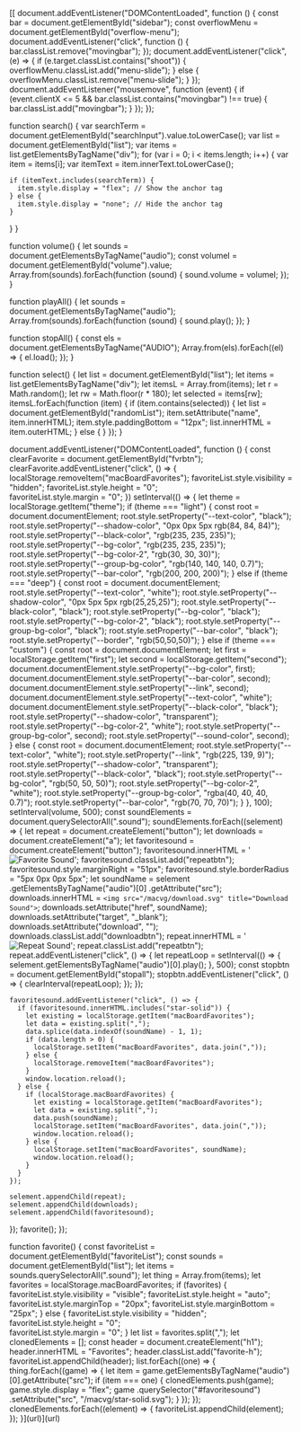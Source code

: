 [[
document.addEventListener("DOMContentLoaded", function () {
  const bar = document.getElementById("sidebar");
  const overflowMenu = document.getElementById("overflow-menu");
  document.addEventListener("click", function () {
    bar.classList.remove("movingbar");
  });
  document.addEventListener("click", (e) => {
    if (e.target.classList.contains("shoot")) {
      overflowMenu.classList.add("menu-slide");
    } else {
      overflowMenu.classList.remove("menu-slide");
    }
  });
  document.addEventListener("mousemove", function (event) {
    if (event.clientX <= 5 && bar.classList.contains("movingbar") !== true) {
      bar.classList.add("movingbar");
    }
  });
});

function search() {
  var searchTerm = document.getElementById("searchInput").value.toLowerCase();
  var list = document.getElementById("list");
  var items = list.getElementsByTagName("div");
  for (var i = 0; i < items.length; i++) {
    var item = items[i];
    var itemText = item.innerText.toLowerCase();

    if (itemText.includes(searchTerm)) {
      item.style.display = "flex"; // Show the anchor tag
    } else {
      item.style.display = "none"; // Hide the anchor tag
    }
  }
}

function volume() {
  let sounds = document.getElementsByTagName("audio");
  const volumeI = document.getElementById("volume").value;
  Array.from(sounds).forEach(function (sound) {
    sound.volume = volumeI;
  });
}

function playAll() {
  let sounds = document.getElementsByTagName("audio");
  Array.from(sounds).forEach(function (sound) {
    sound.play();
  });
}

function stopAll() {
  const els = document.getElementsByTagName("AUDIO");
  Array.from(els).forEach((el) => {
    el.load();
  });
}

function select() {
  let list = document.getElementById("list");
  let items = list.getElementsByTagName("div");
  let itemsL = Array.from(items);
  let r = Math.random();
  let rw = Math.floor(r * 180);
  let selected = items[rw];
  itemsL.forEach(function (item) {
    if (item.contains(selected)) {
      let list = document.getElementById("randomList");
      item.setAttribute("name", item.innerHTML);
      item.style.paddingBottom = "12px";
      list.innerHTML = item.outerHTML;
    } else {
    }
  });
}

document.addEventListener("DOMContentLoaded", function () {
  const clearFavorite = document.getElementById("fvrbtn");
  clearFavorite.addEventListener("click", () => {
    localStorage.removeItem("macBoardFavorites");
    favoriteList.style.visibility = "hidden";
    favoriteList.style.height = "0";    
    favoriteList.style.margin = "0";
  })
  setInterval(() => {
    let theme = localStorage.getItem("theme");
    if (theme === "light") {
      const root = document.documentElement;
      root.style.setProperty("--text-color", "black");
      root.style.setProperty("--shadow-color", "0px 0px 5px rgb(84, 84, 84)");
      root.style.setProperty("--black-color", "rgb(235, 235, 235)");
      root.style.setProperty("--bg-color", "rgb(235, 235, 235)");
      root.style.setProperty("--bg-color-2", "rgb(30, 30, 30)");
      root.style.setProperty("--group-bg-color", "rgb(140, 140, 140, 0.7)");
      root.style.setProperty("--bar-color", "rgb(200, 200, 200)");
    } else if (theme === "deep") {
      const root = document.documentElement;
      root.style.setProperty("--text-color", "white");
      root.style.setProperty("--shadow-color", "0px 5px 5px rgb(25,25,25)");
      root.style.setProperty("--black-color", "black");
      root.style.setProperty("--bg-color", "black");
      root.style.setProperty("--bg-color-2", "black");
      root.style.setProperty("--group-bg-color", "black");
      root.style.setProperty("--bar-color", "black");
      root.style.setProperty("--border", "rgb(50,50,50)");
    } else if (theme === "custom") {
      const root = document.documentElement;
      let first = localStorage.getItem("first");
      let second = localStorage.getItem("second");
      document.documentElement.style.setProperty("--bg-color", first);
      document.documentElement.style.setProperty("--bar-color", second);
      document.documentElement.style.setProperty("--link", second);
      document.documentElement.style.setProperty("--text-color", "white");
      document.documentElement.style.setProperty("--black-color", "black");
      root.style.setProperty("--shadow-color", "transparent");
      root.style.setProperty("--bg-color-2", "white");
      root.style.setProperty("--group-bg-color", second);
      root.style.setProperty("--sound-color", second);
    } else {
      const root = document.documentElement;
      root.style.setProperty("--text-color", "white");
      root.style.setProperty("--link", "rgb(225, 139, 9)");
      root.style.setProperty("--shadow-color", "transparent");
      root.style.setProperty("--black-color", "black");
      root.style.setProperty("--bg-color", "rgb(50, 50, 50)");
      root.style.setProperty("--bg-color-2", "white");
      root.style.setProperty("--group-bg-color", "rgba(40, 40, 40, 0.7)");
      root.style.setProperty("--bar-color", "rgb(70, 70, 70)");
    }
  }, 100);
  setInterval(volume, 500);
  const soundElements = document.querySelectorAll(".sound");
  soundElements.forEach((selement) => {
    let repeat = document.createElement("button");
    let downloads = document.createElement("a");
    let favoritesound = document.createElement("button");
    favoritesound.innerHTML =
      '<img src="/macvg/star-regular.svg" id="favoritesound" title="Favorite Sound">';
    favoritesound.classList.add("repeatbtn");
    favoritesound.style.marginRight = "51px";
    favoritesound.style.borderRadius = "5px 0px 0px 5px";
    let soundName = selement
      .getElementsByTagName("audio")[0]
      .getAttribute("src");
    downloads.innerHTML = `<img src="/macvg/download.svg" title="Download Sound">`;
    downloads.setAttribute("href", soundName);
    downloads.setAttribute("target", "_blank");
    downloads.setAttribute("download", "");
    downloads.classList.add("downloadbtn");
    repeat.innerHTML = '<img src="repeat-solid.svg" title="Repeat Sound">';
    repeat.classList.add("repeatbtn");
    repeat.addEventListener("click", () => {
      let repeatLoop = setInterval(() => {
        selement.getElementsByTagName("audio")[0].play();
      }, 500);
      const stopbtn = document.getElementById("stopall");
      stopbtn.addEventListener("click", () => {
        clearInterval(repeatLoop);
      });
    });

    favoritesound.addEventListener("click", () => {
      if (favoritesound.innerHTML.includes("star-solid")) {
        let existing = localStorage.getItem("macBoardFavorites");
        let data = existing.split(",");
        data.splice(data.indexOf(soundName) - 1, 1);
        if (data.length > 0) {
          localStorage.setItem("macBoardFavorites", data.join(","));
        } else {
          localStorage.removeItem("macBoardFavorites");
        }
        window.location.reload();
      } else {
        if (localStorage.macBoardFavorites) {
          let existing = localStorage.getItem("macBoardFavorites");
          let data = existing.split(",");
          data.push(soundName);
          localStorage.setItem("macBoardFavorites", data.join(","));
          window.location.reload();
        } else {
          localStorage.setItem("macBoardFavorites", soundName);
          window.location.reload();
        }
      }
    });

    selement.appendChild(repeat);
    selement.appendChild(downloads);
    selement.appendChild(favoritesound);
  });
  favorite();
});

function favorite() {
  const favoriteList = document.getElementById("favoriteList");
  const sounds = document.getElementById("list");
  let items = sounds.querySelectorAll(".sound");
  let thing = Array.from(items);
  let favorites = localStorage.macBoardFavorites;
  if (favorites) {
    favoriteList.style.visibility = "visible";
    favoriteList.style.height = "auto";
    favoriteList.style.marginTop = "20px";
    favoriteList.style.marginBottom = "25px";
  } else {
    favoriteList.style.visibility = "hidden";
    favoriteList.style.height = "0";    
    favoriteList.style.margin = "0";
  }
  let list = favorites.split(",");
  let clonedElements = [];
  const header = document.createElement("h1");
  header.innerHTML = "Favorites";
  header.classList.add("favorite-h");
  favoriteList.appendChild(header);
  list.forEach((one) => {
    thing.forEach((game) => {
      let item = game.getElementsByTagName("audio")[0].getAttribute("src");
      if (item === one) {
        clonedElements.push(game);
        game.style.display = "flex";
        game
          .querySelector("#favoritesound")
          .setAttribute("src", "/macvg/star-solid.svg");
      }
    });
  });
  clonedElements.forEach((element) => {
    favoriteList.appendChild(element);
  });
}](url)](url)
